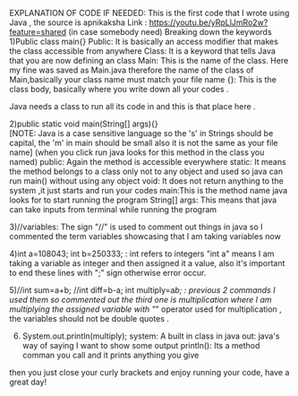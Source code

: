 EXPLANATION OF CODE IF NEEDED:
This is the first code that I wrote using Java , the source is apnikaksha
Link :  https://youtu.be/yRpLlJmRo2w?feature=shared (in case somebody need)
Breaking down the keywords
1)Public class main{}
Public: It is basically an access modifier that makes the class accessible from anywhere
Class: It is a keyword that tells Java that you are now defining an class
Main: This is the name of the class. Here my fine was saved as Main.java therefore the name of the class of Main,basically your class name must match your file name
{}: This is the class body, basically where you write down all your codes  .

Java needs a class to run all its code in and this is that place here .

2)public static void main(String[] args){}   
[NOTE: Java is a case sensitive language so the 's' in Strings should be capital, the 'm' in main should be small also it is not the same as your file name]
(when you click run java looks for this method in the class you named)
public: Again the method is accessible everywhere
static: It means the method belongs to a class only not to any object and used so java can run main() without using any object
void: It does not return anything to the system ,it just starts and run your codes
main:This is the method name java looks for to start running the program 
String[] args: This means that java can take inputs from terminal while running the program

 3)//variables: The sign "//" is used to comment out things in java so I commented the term variables showcasing that I am taking variables now

4)int a=108043;
   int b=250333;  :   int refers to integers "int a" means I am taking a variable as integer and then assigned it a value, also it's important to end these lines with ";" sign otherwise error occur.

5)//int sum=a+b;
   //int diff=b-a;
  int multiply=a*b;  : previous 2 commands I used them so commented out the third one is multiplication where I am multiplying the assigned variable with "*" operator used for multiplication , the variables should not be double quotes .

6) System.out.println(multiply);
system: A built in class in java 
out: java's way of saying I want to show some output
println(): Its a method comman you call and it prints anything you give 


then you just close your curly brackets and enjoy running your code, have a great day!

